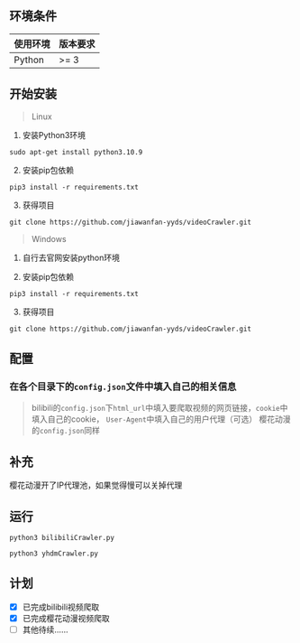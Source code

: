 ## 环境条件
使用环境  | 版本要求
------------- | -------------
Python  | >= 3

## 开始安装

>Linux
 1. 安装Python3环境

``` shell
sudo apt-get install python3.10.9
```

 2. 安装pip包依赖

``` shell
pip3 install -r requirements.txt
```

 3. 获得项目

``` shell
git clone https://github.com/jiawanfan-yyds/videoCrawler.git
```

>Windows
 1. 自行去官网安装python环境

 2. 安装pip包依赖

``` shell
pip3 install -r requirements.txt
```

3. 获得项目

``` shell
git clone https://github.com/jiawanfan-yyds/videoCrawler.git
```

## 配置

 ### 在各个目录下的`config.json`文件中填入自己的相关信息
 >bilibili的`config.json`下`html_url`中填入要爬取视频的网页链接，`cookie`中填入自己的cookie， `User-Agent`中填入自己的用户代理（可选）
 >樱花动漫的`config.json`同样

## 补充
樱花动漫开了IP代理池，如果觉得慢可以关掉代理

## 运行
``` shell
python3 bilibiliCrawler.py
```

``` shell
python3 yhdmCrawler.py
```

## 计划
- [x] 已完成bilibili视频爬取
- [x] 已完成樱花动漫视频爬取
- [ ] 其他待续……

